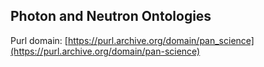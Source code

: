 ## Photon and Neutron Ontologies

Purl domain: [https://purl.archive.org/domain/pan_science](https://purl.archive.org/domain/pan-science)
